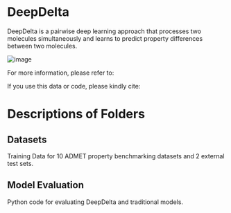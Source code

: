 # DeepDelta
DeepDelta is a pairwise deep learning approach that processes two molecules simultaneously and learns to predict property differences between two molecules.

![image](https://user-images.githubusercontent.com/127516906/224863995-130c3f7f-b3ef-4c1a-a3ef-1dfe0c6b9c9e.png)

For more information, please refer to: 

If you use this data or code, please kindly cite:


# Descriptions of Folders

## Datasets

Training Data for 10 ADMET property benchmarking datasets and 2 external test sets.

## Model Evaluation

Python code for evaluating DeepDelta and traditional models.
